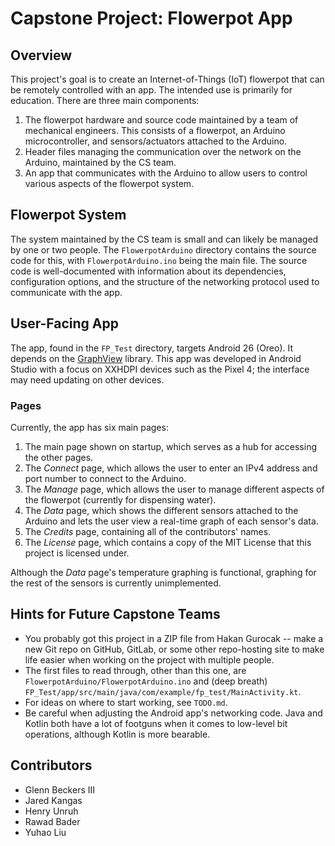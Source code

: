 # Capstone Project: Flowerpot App

## Overview

This project's goal is to create an Internet-of-Things (IoT) flowerpot that can be remotely controlled with an app. The intended use is primarily for education. There are three main components:

1. The flowerpot hardware and source code maintained by a team of mechanical engineers. This consists of a flowerpot, an Arduino microcontroller, and sensors/actuators attached to the Arduino.
2. Header files managing the communication over the network on the Arduino, maintained by the CS team.
3. An app that communicates with the Arduino to allow users to control various aspects of the flowerpot system.

## Flowerpot System

The system maintained by the CS team is small and can likely be managed by one or two people. The `FlowerpotArduino` directory contains the source code for this, with `FlowerpotArduino.ino` being the main file. The source code is well-documented with information about its dependencies, configuration options, and the structure of the networking protocol used to communicate with the app.

## User-Facing App

The app, found in the `FP_Test` directory, targets Android 26 (Oreo). It depends on the [GraphView](https://github.com/jjoe64/GraphView) library. This app was developed in Android Studio with a focus on XXHDPI devices such as the Pixel 4; the interface may need updating on other devices.

### Pages

Currently, the app has six main pages:

1. The main page shown on startup, which serves as a hub for accessing the other pages.
2. The *Connect* page, which allows the user to enter an IPv4 address and port number to connect to the Arduino.
3. The *Manage* page, which allows the user to manage different aspects of the flowerpot (currently for dispensing water).
4. The *Data* page, which shows the different sensors attached to the Arduino and lets the user view a real-time graph of each sensor's data.
5. The *Credits* page, containing all of the contributors' names.
6. The *License* page, which contains a copy of the MIT License that this project is licensed under.

Although the *Data* page's temperature graphing is functional, graphing for the rest of the sensors is currently unimplemented.

## Hints for Future Capstone Teams

- You probably got this project in a ZIP file from Hakan Gurocak -- make a new Git repo on GitHub, GitLab, or some other repo-hosting site to make life easier when working on the project with multiple people.
- The first files to read through, other than this one, are `FlowerpotArduino/FlowerpotArduino.ino` and (deep breath) `FP_Test/app/src/main/java/com/example/fp_test/MainActivity.kt`.
- For ideas on where to start working, see `TODO.md`.
- Be careful when adjusting the Android app's networking code. Java and Kotlin both have a lot of footguns when it comes to low-level bit operations, although Kotlin is more bearable.

## Contributors

- Glenn Beckers III
- Jared Kangas
- Henry Unruh
- Rawad Bader
- Yuhao Liu

